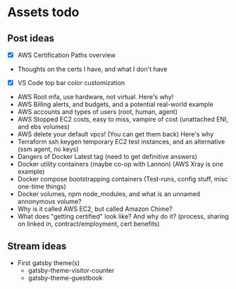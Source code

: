 # Assets todo

## Post ideas

- [x] AWS Certification Paths overview
- Thoughts on the certs I have, and what I don't have
- [x] VS Code top bar color customization
- AWS Root mfa, use hardware, not virtual. Here's why!
- AWS Billing alerts, and budgets, and a potential real-world example
- AWS accounts and types of users (root, human, agent)
- AWS Stopped EC2 costs, easy to miss, vampire of cost (unattached ENI, and ebs volumes)
- AWS delete your default vpcs! (You can get them back) Here's why
- Terraform ssh keygen temporary EC2 test instances, and an alternative (ssm agent, no keys)
- Dangers of Docker Latest tag (need to get definitive answers)
- Docker utility containers (maybe co-op with Lannon) (AWS Xray is one example)
- Docker compose bootstrapping containers (Test-runs, config stuff, misc one-time things)
- Docker volumes, npm node_modules, and what is an unnamed annonymous volume?
- Why is it called AWS EC2, but called Amazon Chime?
- What does "getting certified" look like? And why do it? (process, sharing on linked in, contract/employment, cert benefits)

## Stream ideas

- First gatsby theme(s)
  - gatsby-theme-visitor-counter
  - gatsby-theme-guestbook
